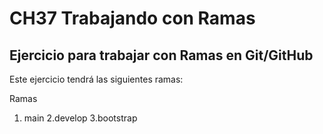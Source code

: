 # CH37 Trabajando con Ramas
## Ejercicio para trabajar con Ramas en Git/GitHub

Este ejercicio tendrá las siguientes ramas:

Ramas
1. main
2.develop
3.bootstrap
